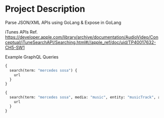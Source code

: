 # Project Description

Parse JSON/XML APIs using GoLang & Expose in GoLang

iTunes APIs Ref. https://developer.apple.com/library/archive/documentation/AudioVideo/Conceptual/iTuneSearchAPI/Searching.html#//apple_ref/doc/uid/TP40017632-CH5-SW1

Example GraphQL Queries

```graphql
{
  search(term: "mercedes sosa") {
    url
  }
}
```

```graphql
{
  search(term: "mercedes sosa", media: "music", entity: "musicTrack", attribute: "artistTerm") {
    url
  }
}
```
